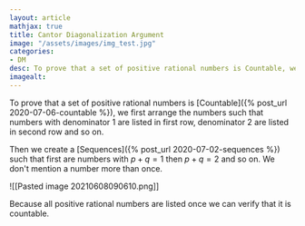 ```yaml
---
layout: article
mathjax: true
title: Cantor Diagonalization Argument
image: "/assets/images/img_test.jpg"
categories:
- DM
desc: To prove that a set of positive rational numbers is Countable, we first arrange the numbers such that numbers with denominator 1 are listed in first row, denominator 2 are listed in second row and so on. 
imagealt: 
---
```


To prove that a set of positive rational numbers is [Countable]({% post_url 2020-07-06-countable %}), we first arrange the numbers such that numbers with denominator 1 are listed in first row, denominator 2 are listed in second row and so on.

Then we create a [Sequences]({% post_url 2020-07-02-sequences %}) such that first are numbers with $p+q = 1$ then $p+q=2$ and so on. We don't mention a number more than once.


































































































































































































































































































































































![[Pasted image 20210608090610.png]]

Because all positive rational numbers are listed once we can verify that it is countable.